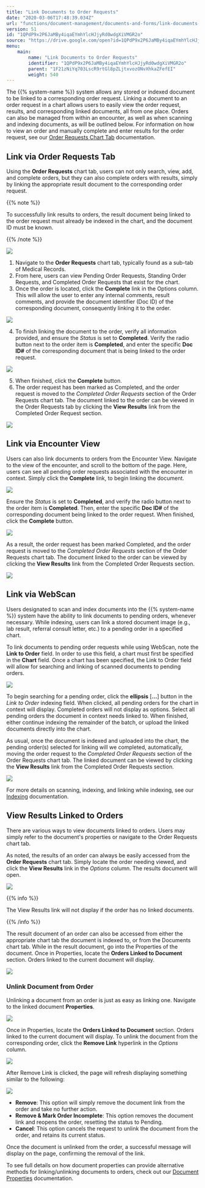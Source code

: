 ```yaml
---
title: "Link Documents to Order Requests"
date: "2020-03-06T17:48:39.034Z"
url: "functions/document-management/documents-and-forms/link-documents-to-order-requests.html"
version: 51
id: "1QPdP9x2P6JaMBy4iqaEYmhYlcHJjyRd0wdgXiVMGR2o"
source: "https://drive.google.com/open?id=1QPdP9x2P6JaMBy4iqaEYmhYlcHJjyRd0wdgXiVMGR2o"
menu:
    main:
        name: "Link Documents to Order Requests"
        identifier: "1QPdP9x2P6JaMBy4iqaEYmhYlcHJjyRd0wdgXiVMGR2o"
        parent: "1F21zNiYq703LscR9rtGl8pZLjtxvozONvXhkaZFefEI"
        weight: 540
---
```

The {{% system-name %}} system allows any stored or indexed document to be linked to a corresponding order request. Linking a document to an order request in a chart allows users to easily view the order request, results, and corresponding linked documents, all from one place. Orders can also be managed from within an encounter, as well as when scanning and indexing documents, as will be outlined below. For information on how to view an order and manually complete and enter results for the order request, see our [Order Requests Chart Tab](../../order-and-result-management/orders-view-recent.html) documentation.

## Link via Order Requests Tab

Using the **Order Requests** chart tab, users can not only search, view, add, and complete orders, but they can also complete orders with results, simply by linking the appropriate result document to the corresponding order request.

{{% note %}}

To successfully link results to orders, the result document being linked to the order request must already be indexed in the chart, and the document ID must be known.

{{% /note %}}


![](link-documents-to-order-requests.images/image1.png)
1. Navigate to the <strong>Order Requests</strong> chart tab, typically found as a sub-tab of Medical Records.
2. From here, users can view Pending Order Requests, Standing Order Requests, and Completed Order Requests that exist for the chart.
3. Once the order is located, click the <strong>Complete</strong> link in the Options column. This will allow the user to enter any internal comments, result comments, and provide the document identifier (Doc ID) of the corresponding document, consequently linking it to the order.

![](link-documents-to-order-requests.images/image2.png)

4. To finish linking the document to the order, verify all information provided, and ensure the <em>Status</em> is set to <strong>Completed</strong>. Verify the radio button next to the order item is <strong>Completed</strong>, and enter the specific <strong>Doc ID#</strong> of the corresponding document that is being linked to the order request.

![](link-documents-to-order-requests.images/image3.png)

5. When finished, click the <strong>Complete</strong> button.
6. The order request has been marked as Completed, and the order request is moved to the <em>Completed</em> <em>Order Requests</em> section of the Order Requests chart tab. The document linked to the order can be viewed in the Order Requests tab by clicking the <strong>View Results</strong> link from the Completed Order Request section.

![](link-documents-to-order-requests.images/image4.png)

## Link via Encounter View

Users can also link documents to orders from the Encounter View. Navigate to the view of the encounter, and scroll to the bottom of the page. Here, users can see all pending order requests associated with the encounter in context. Simply click the **Complete** link, to begin linking the document.

![](link-documents-to-order-requests.images/image5.png)

Ensure the *Status* is set to **Completed**, and verify the radio button next to the order item is **Completed**. Then, enter the specific **Doc ID#** of the corresponding document being linked to the order request. When finished, click the **Complete** button.

![](link-documents-to-order-requests.images/image6.png)

As a result, the order request has been marked Completed, and the order request is moved to the *Completed* *Order Requests* section of the Order Requests chart tab. The document linked to the order can be viewed by clicking the **View Results** link from the Completed Order Requests section.

![](link-documents-to-order-requests.images/image7.png)

## Link via WebScan

Users designated to scan and index documents into the {{% system-name %}} system have the ability to link documents to pending orders, whenever necessary. While indexing, users can link a stored document image (e.g., lab result, referral consult letter, etc.) to a pending order in a specified chart.

To link documents to pending order requests while using WebScan, note the **Link to Order** field. In order to use this field, a chart must first be specified in the **Chart** field. Once a chart has been specified, the Link to Order field will allow for searching and linking of scanned documents to pending orders.

![](link-documents-to-order-requests.images/image8.png)

To begin searching for a pending order, click the **ellipsis** [**…**] button in the *Link to Order* indexing field. When clicked, all pending orders for the chart in context will display. Completed orders will not display as options. Select all pending orders the document in context needs linked to. When finished, either continue indexing the remainder of the batch, or upload the linked documents directly into the chart.

As usual, once the document is indexed and uploaded into the chart, the pending order(s) selected for linking will we completed, automatically, moving the order request to the *Completed* *Order Requests* section of the Order Requests chart tab. The linked document can be viewed by clicking the **View Results** link from the Completed Order Requests section.

![](link-documents-to-order-requests.images/image9.png)

For more details on scanning, indexing, and linking while indexing, see our [Indexing](../scanning-and-indexing/indexing.html) documentation.

## View Results Linked to Orders

There are various ways to view documents linked to orders. Users may simply refer to the document's properties or navigate to the Order Requests chart tab.

As noted, the results of an order can always be easily accessed from the **Order Requests** chart tab. Simply locate the order needing viewed, and click the **View Results** link in the *Options* column. The results document will open.

![](link-documents-to-order-requests.images/image10.png)

{{% info %}}

The View Results link will not display if the order has no linked documents.

{{% /info %}}


The result document of an order can also be accessed from either the appropriate chart tab the document is indexed to, or from the Documents chart tab. While in the result document, go into the Properties of the document. Once in Properties, locate the **Orders Linked to Document** section. Orders linked to the current document will display.

![](link-documents-to-order-requests.images/image11.png)

### Unlink Document from Order

Unlinking a document from an order is just as easy as linking one. Navigate to the linked document **Properties**.

![](https://lh6.googleusercontent.com/whQJ71dQARbR7-h6pE9Eag7LAR5ZkjyDK2JOYQ8EYwjNUBdHrt_SxLtlIR_-0QB3-rNGdEjJblBE2pVVq8Ki12c7ejYKzFfRY_h_UhqQB7nCSy6m_Gkjo3jkiztek4u_yDo9KazYDIOaeKjrzQ)

Once in Properties, locate the **Orders Linked to Document** section. Orders linked to the current document will display. To unlink the document from the corresponding order, click the **Remove Link** hyperlink in the *Options* column.

![](https://lh4.googleusercontent.com/PjHHrjlgxlyrfxxIOG73dkJmvf7AKZ1QnuYGtntISBNo-Ek8TCLP40ukwjJ0zciVwmXeh8MCMUpRfM-GKZDhLwXFOIvMpxoV5agNstS-6MUfNEpKps-4yK4aWalRgdkcRvbvPZxZPLU0d4PY9A)

After Remove Link is clicked, the page will refresh displaying something similar to the following:

![](https://lh5.googleusercontent.com/wUNXT4L31UfAMvurQdcyCzZr43Gtyp1Oj_reOXqL0JhccWoXGVbWCaLmeLS1f9HaacS8ZhaYhkbu8T1znW6Ab04pSuq-vJa8w1eykdv43pXcOjaWO_GDupFw11RsdBre-sSmubvx-SytfLZ01w)

* <strong>Remove</strong>: This option will simply remove the document link from the order and take no further action.
* <strong>Remove & Mark Order Incomplete</strong>: This option removes the document link and reopens the order, resetting the status to Pending.
* <strong>Cancel</strong>: This option cancels the request to unlink the document from the order, and retains its current status.

Once the document is unlinked from the order, a successful message will display on the page, confirming the removal of the link.

To see full details on how document properties can provide alternative methods for linking/unlinking documents to orders, check out our [Document Properties](document-properties.html) documentation.

